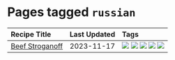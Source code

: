 # Pages tagged `russian`

|Recipe Title|Last Updated|Tags
|:---|:---|:---|
|[Beef Stroganoff](../recipes/beefstroganoff.md)|2023-11-17|[![](https://img.shields.io/badge/tag-beef-28ab17)](../tags/beef.md) [![](https://img.shields.io/badge/tag-dairy-bb15fd)](../tags/dairy.md) [![](https://img.shields.io/badge/tag-dinner-ad1215)](../tags/dinner.md) [![](https://img.shields.io/badge/tag-russian-ab4f55)](../tags/russian.md) [![](https://img.shields.io/badge/tag-stovetop-42963a)](../tags/stovetop.md)|
